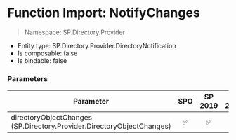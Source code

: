 # Function Import: NotifyChanges

> Namespace: SP.Directory.Provider

- Entity type: SP.Directory.Provider.DirectoryNotification
- Is composable: false
- Is bindable: false

### Parameters

Parameter | SPO | SP 2019 | SP 2016 | SP 2013
----------|:---:|:-------:|:-------:|:-------:
directoryObjectChanges (SP.Directory.Provider.DirectoryObjectChanges) | ✅ | ✅ | ❌ | ❌